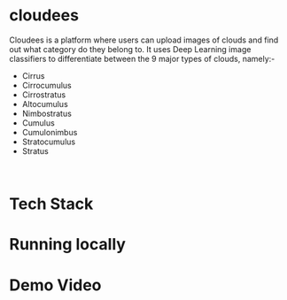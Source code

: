 # cloudees
Cloudees is a platform where users can upload images of clouds and find out what category do they belong to. It uses Deep Learning image classifiers to differentiate between the 9 major types of clouds, namely:- <br>

<ul>
  <li>Cirrus</li>
  <li>Cirrocumulus</li>
  <li>Cirrostratus</li>
  <li>Altocumulus</li>
  <li>Nimbostratus</li>
  <li>Cumulus</li>
  <li>Cumulonimbus</li>
  <li>Stratocumulus</li>
  <li>Stratus</li>
</ul>

<br>

# Tech Stack

# Running locally

# Demo Video

